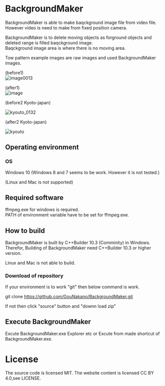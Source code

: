 # BackgroundMaker
BackgroundMaker is able to make baqckground image file from video file.  
However video is need to make from fixed position camera.

BackgroundMaker is to delete moving objects as forground objects and  
deleted range is filled baqckground image.  
Baqckground image area is where there is no moving area.

Tow pattern example images are raw images and used BackgroundMaker images.

(before1)  
![image0013](https://user-images.githubusercontent.com/56259253/165471273-f7191527-1a99-44cf-a093-5913be7b8cd7.png)

(after1)  
![image](https://user-images.githubusercontent.com/56259253/165472777-fd1a3f77-1903-417b-a700-ed34b7a5688c.png)

(before2 Kyoto-japan)

![kyouto_0132](https://user-images.githubusercontent.com/56259253/165474748-64727f7e-7c52-465e-a2ea-e4a4f11a5951.png)

(after2 Kyoto-japan)

![kyouto](https://user-images.githubusercontent.com/56259253/165475461-c3c32b18-8426-43d5-849c-91a108f8be53.png)

## Operating environment

### OS  
Windows 10 (Windows 8 and 7 seems to be work. However it is not tested.)

(Linux and Mac is not supported)

## Required software  
ffmpeg.exe for windows is required.  
PATH of environment variable have to be set for ffmpeg.exe.

## How to build  
BackgroundMaker is built by C++Builder 10.3 (Comminity) in Windows.  
Therefor, Building of BackgroundMaker need C++Builder 10.3 or higher version.

Linux and Mac is not able to build.

### Download of repository

If your environment is to work "git" then
below command is work. 

git clone https://github.com/GouNakano/BackgroundMaker.git  

If not then click "source" button and "downn load zip"

## Execute BackgroundMaker

Excute BackgroundMaker.exe Explorer etc or 
Excute from made shortcut of BackgroundMaker.exe.

# License
The source code is licensed MIT. The website content is licensed CC BY 4.0,see LICENSE.
